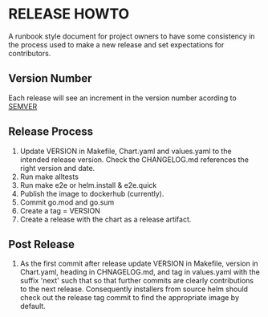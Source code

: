 # RELEASE HOWTO

A runbook style document for project owners to have some consistency in the process used to make a new release and set expectations for contributors.

## Version Number
Each release will see an increment in the version number acording to [SEMVER](https://semver.org/)

## Release Process
1. Update VERSION in Makefile, Chart.yaml and values.yaml to the intended release version. Check the CHANGELOG.md references the right version and date. 
1. Run make alltests
1. Run make e2e or helm.install & e2e.quick 
1. Publish the image to dockerhub (currently).
1. Commit go.mod and go.sum 
1. Create a tag = VERSION
1. Create a release with the chart as a release artifact. 

## Post Release 
1. As the first commit after release update VERSION in Makefile, version in Chart.yaml, heading in CHNAGELOG.md, and tag in values.yaml with the suffix 'next' such that so that further commits are clearly contributions to the next release. Consequently installers from source helm should check out the release tag commit to find the appropriate image by default.
